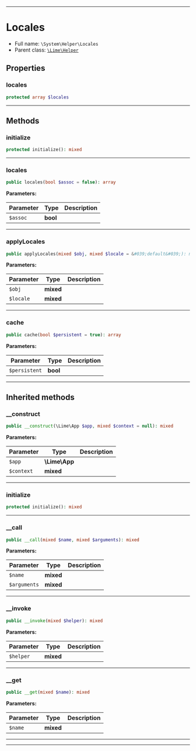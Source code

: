 ***

# Locales

* Full name: `\System\Helper\Locales`
* Parent class: [`\Lime\Helper`](../../Lime/Helper.md)

## Properties

### locales

```php
protected array $locales
```

***

## Methods

### initialize

```php
protected initialize(): mixed
```

***

### locales

```php
public locales(bool $assoc = false): array
```

**Parameters:**

| Parameter | Type | Description |
|-----------|------|-------------|
| `$assoc` | **bool** |  |

***

### applyLocales

```php
public applyLocales(mixed $obj, mixed $locale = &#039;default&#039;): mixed
```

**Parameters:**

| Parameter | Type | Description |
|-----------|------|-------------|
| `$obj` | **mixed** |  |
| `$locale` | **mixed** |  |

***

### cache

```php
public cache(bool $persistent = true): array
```

**Parameters:**

| Parameter | Type | Description |
|-----------|------|-------------|
| `$persistent` | **bool** |  |

***

## Inherited methods

### __construct

```php
public __construct(\Lime\App $app, mixed $context = null): mixed
```

**Parameters:**

| Parameter | Type | Description |
|-----------|------|-------------|
| `$app` | **\Lime\App** |  |
| `$context` | **mixed** |  |

***

### initialize

```php
protected initialize(): mixed
```

***

### __call

```php
public __call(mixed $name, mixed $arguments): mixed
```

**Parameters:**

| Parameter | Type | Description |
|-----------|------|-------------|
| `$name` | **mixed** |  |
| `$arguments` | **mixed** |  |

***

### __invoke

```php
public __invoke(mixed $helper): mixed
```

**Parameters:**

| Parameter | Type | Description |
|-----------|------|-------------|
| `$helper` | **mixed** |  |

***

### __get

```php
public __get(mixed $name): mixed
```

**Parameters:**

| Parameter | Type | Description |
|-----------|------|-------------|
| `$name` | **mixed** |  |

***


***

